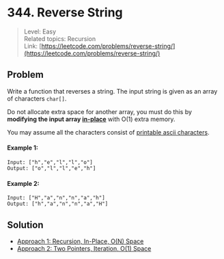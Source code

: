 # 344. Reverse String
> Level: Easy  
> Related topics: Recursion  
> Link: [https://leetcode.com/problems/reverse-string/](https://leetcode.com/problems/reverse-string/)

## Problem
Write a function that reverses a string. The input string is given as an array of characters `char[]`.

Do not allocate extra space for another array, you must do this by **modifying the input array [in-place](https://en.wikipedia.org/wiki/In-place_algorithm)** with O(1) extra memory.

You may assume all the characters consist of [printable ascii characters](https://en.wikipedia.org/wiki/ASCII#Printable_characters).

#### Example 1:
```
Input: ["h","e","l","l","o"]
Output: ["o","l","l","e","h"]
```

#### Example 2:
```
Input: ["H","a","n","n","a","h"]
Output: ["h","a","n","n","a","H"]
```

## Solution
* [Approach 1: Recursion, In-Place, O(N) Space](./Solution1.md)
* [Approach 2: Two Pointers, Iteration, O(1) Space](./Solution2.md)



